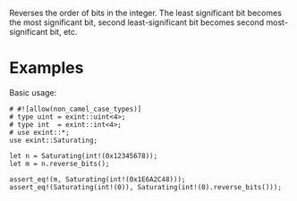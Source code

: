 Reverses the order of bits in the integer. The least significant bit becomes the
most significant bit, second least-significant bit becomes second
most-significant bit, etc.

# Examples

Basic usage:

```
# #![allow(non_camel_case_types)]
# type uint = exint::uint<4>;
# type int  = exint::int<4>;
# use exint::*;
use exint::Saturating;

let n = Saturating(int!(0x12345678));
let m = n.reverse_bits();

assert_eq!(m, Saturating(int!(0x1E6A2C48)));
assert_eq!(Saturating(int!(0)), Saturating(int!(0).reverse_bits()));
```

